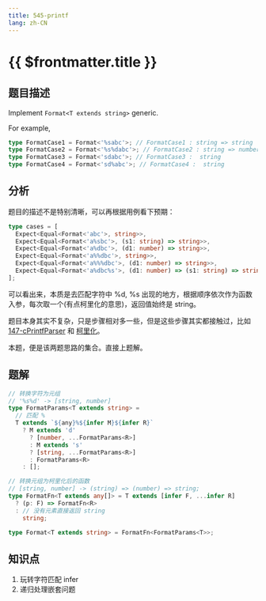 ```yaml
---
title: 545-printf
lang: zh-CN
---
```


# {{ $frontmatter.title }}

## 题目描述

Implement `Format<T extends string>` generic.

For example,

```ts
type FormatCase1 = Format<'%sabc'>; // FormatCase1 : string => string
type FormatCase2 = Format<'%s%dabc'>; // FormatCase2 : string => number => string
type FormatCase3 = Format<'sdabc'>; // FormatCase3 :  string
type FormatCase4 = Format<'sd%abc'>; // FormatCase4 :  string
```

## 分析

题目的描述不是特别清晰，可以再根据用例看下预期：

```ts
type cases = [
  Expect<Equal<Format<'abc'>, string>>,
  Expect<Equal<Format<'a%sbc'>, (s1: string) => string>>,
  Expect<Equal<Format<'a%dbc'>, (d1: number) => string>>,
  Expect<Equal<Format<'a%%dbc'>, string>>,
  Expect<Equal<Format<'a%%%dbc'>, (d1: number) => string>>,
  Expect<Equal<Format<'a%dbc%s'>, (d1: number) => (s1: string) => string>>,
];
```

可以看出来，本质是去匹配字符中 %d, %s 出现的地方，根据顺序依次作为函数入参，每次取一个(有点柯里化的意思)，返回值始终是 string。

题目本身其实不复杂，只是步骤相对多一些，但是这些步骤其实都接触过，比如 [147-cPrintfParser](/hard/147-cPrintfParser.md) 和 [柯里化](/hard/17-柯里化1)。

本题，便是该两题思路的集合。直接上题解。

## 题解

```ts
// 转换字符为元组
// '%s%d' -> [string, number]
type FormatParams<T extends string> =
  // 匹配 %
  T extends `${any}%${infer M}${infer R}`
    ? M extends 'd'
      ? [number, ...FormatParams<R>]
      : M extends 's'
      ? [string, ...FormatParams<R>]
      : FormatParams<R>
    : [];

// 转换元组为柯里化后的函数
// [string, number] -> (string) => (number) => string;
type FormatFn<T extends any[]> = T extends [infer F, ...infer R]
  ? (p: F) => FormatFn<R>
  : // 没有元素直接返回 string
    string;

type Format<T extends string> = FormatFn<FormatParams<T>>;
```

## 知识点

1. 玩转字符匹配 infer
2. 递归处理嵌套问题

